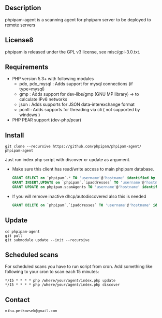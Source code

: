 ## Description
phpipam-agent is a scanning agent for phpipam server to be deployed to remote servers

## License8
phpipam is released under the GPL v3 license, see misc/gpl-3.0.txt.

## Requirements
 - PHP version 5.3+ with following modules
    - pdo, pdo_mysql : Adds support for mysql connections (if type=mysql)
    - gmp            : Adds support for dev-libs/gmp (GNU MP library) -> to calculate IPv6 networks
    - json           : Adds supports for JSON data-interexchange format
    - pcntl          : Adds supports for threading via cli ( not supported by windows )
 - PHP PEAR support (dev-php/pear)

## Install

```
git clone --recursive https://github.com/phpipam/phpipam-agent/ phpipam-agent
```

Just run index.php script with discover or update as argument.

 - Make sure this client has read/write access to main phpipam database.
    ```SQL
    GRANT SELECT on `phpipam`.* TO 'username'@'hostname' identified by "password";
    GRANT INSERT,UPDATE on `phpipam`.`ipaddresses` TO 'username'@'hostname' identified by "password";
    GRANT UPDATE on phpipam.scanAgents TO 'username'@'hostname' identified by "password";
    ```
 - If you will remove inactive dhcp/autodiscovered also this is needed
    ```SQL
    GRANT DELETE on `phpipam`.`ipaddresses` TO 'username'@'hostname' identified by "password";
    ```

## Update

```
cd phpipam-agent
git pull
git submodule update --init --recursive
```

## Scheduled scans
For scheduled scans you have to run script from cron. Add something like following to your cron to scan
each 15 minutes:

 ```
*/15 * * * * php /where/your/agent/index.php update
*/15 * * * * php /where/your/agent/index.php discover
```
## Contact
`miha.petkovsek@gmail.com`
